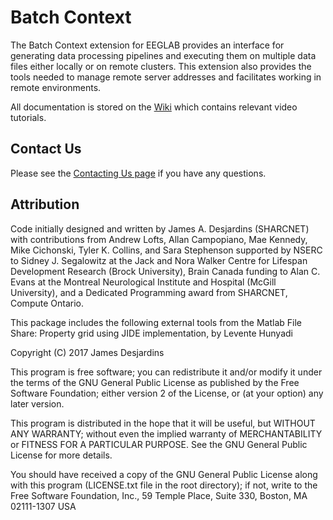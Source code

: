 # Batch Context

The Batch Context extension for EEGLAB provides an interface for generating data 
processing pipelines and executing them on multiple data files either locally or 
on remote clusters. This extension also provides the tools needed to manage 
remote server addresses and facilitates working in remote environments.

All documentation is stored on the [Wiki](https://github.com/BUCANL/Batch-Context/wiki) which contains relevant video tutorials.

## Contact Us
Please see the [Contacting Us page](https://github.com/BUCANL/Batch-Context/wiki/Contacting-Us) if you have any questions.

## Attribution

Code initially designed and written by James A. Desjardins (SHARCNET) with contributions from Andrew Lofts, Allan Campopiano, Mae Kennedy, Mike Cichonski, Tyler K. Collins, and Sara Stephenson supported by NSERC to Sidney J. Segalowitz at the Jack and Nora Walker Centre for Lifespan Development Research (Brock University), Brain Canada funding to Alan C. Evans at the Montreal Neurological Institute and Hospital (McGill University), and a Dedicated Programming award from SHARCNET, Compute Ontario.

This package includes the following external tools from the Matlab File Share:
Property grid using JIDE implementation, by Levente Hunyadi

Copyright (C) 2017 James Desjardins

This program is free software; you can redistribute it and/or modify
it under the terms of the GNU General Public License as published by
the Free Software Foundation; either version 2 of the License, or
(at your option) any later version.

This program is distributed in the hope that it will be useful,
but WITHOUT ANY WARRANTY; without even the implied warranty of
MERCHANTABILITY or FITNESS FOR A PARTICULAR PURPOSE.  See the
GNU General Public License for more details.

You should have received a copy of the GNU General Public License
along with this program (LICENSE.txt file in the root directory); if not, write to the Free Software
Foundation, Inc., 59 Temple Place, Suite 330, Boston, MA  02111-1307  USA
